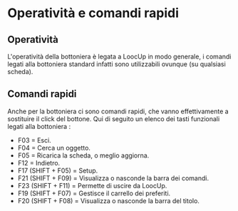 # Operatività e comandi rapidi

## Operatività

L'operatività della bottoniera è legata a LoocUp in modo generale, i comandi legati alla bottoniera standard infatti sono utilizzabili ovunque (su qualsiasi scheda).


## Comandi rapidi

Anche per la bottoniera ci sono comandi rapidi, che vanno effettivamente a sostituire il click del bottone.
Qui di seguito un elenco dei tasti funzionali legati alla bottoniera : 
- F03 = Esci.
- F04 = Cerca un oggetto.
- F05 = Ricarica la scheda, o meglio aggiorna.
- F12 = Indietro.
- F17 (SHIFT + F05) = Setup.
- F21 (SHIFT + F09) = Visualizza o nasconde la barra dei comandi.
- F23 (SHIFT + F11) =  Permette di uscire da LoocUp.
- F19 (SHIFT + F07) = Gestisce il carrello dei preferiti.
- F20 (SHIFT + F08) = Visualizza o nasconde la barra del titolo.

